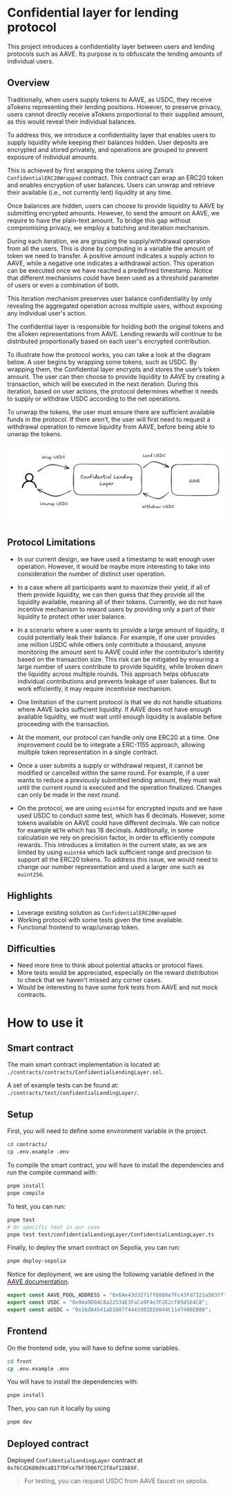 # Confidential layer for lending protocol

This project introduces a confidentiality layer between users and lending protocols such as AAVE. Its purpose is to obfuscate the lending amounts of individual users.

## Overview

Traditionally, when users supply tokens to AAVE, as USDC, they receive aTokens representing their lending positions. However, to preserve privacy, users cannot directly receive aTokens proportional to their supplied amount, as this would reveal their individual balances.

To address this, we introduce a confidentiality layer that enables users to supply liquidity while keeping their balances hidden. User deposits are encrypted and stored privately, and operations are grouped to prevent exposure of individual amounts.

This is achieved by first wrapping the tokens using Zama’s `ConfidentialERC20Wrapped` contract. This contract can wrap an ERC20 token and enables encryption of user balances. Users can unwrap and retrieve their available (i.e., not currently lent) liquidity at any time.

Once balances are hidden, users can choose to provide liquidity to AAVE by submitting encrypted amounts. However, to send the amount on AAVE, we require to have the plain-text amount. To bridge this gap without compromising privacy, we employ a batching and iteration mechanism.

During each iteration, we are grouping the supply/withdrawal operation from all the users. This is done by computing in a variable the amount of token we need to transfer. A positive amount indicates a supply action to AAVE, while a negative one indicates a withdrawal action. This operation can be executed once we have reached a predefined timestamp. Notice that different mechanisms could have been used as a threshold parameter of users or even a combination of both.

This iteration mechanism preserves user balance confidentiality by only revealing the aggregated operation across multiple users, without exposing any individual user's action.

The confidential layer is responsible for holding both the original tokens and the aToken representations from AAVE. Lending rewards will continue to be distributed proportionally based on each user's encrypted contribution.

To illustrate how the protocol works, you can take a look at the diagram below. A user begins by wrapping some tokens, such as USDC. By wrapping them, the Confidential layer encrypts and stores the user’s token amount. The user can then choose to provide liquidity to AAVE by creating a transaction, which will be executed in the next iteration. During this iteration, based on user actions, the protocol determines whether it needs to supply or withdraw USDC according to the net operations.

To unwrap the tokens, the user must ensure there are sufficient available funds in the protocol. If there aren’t, the user will first need to request a withdrawal operation to remove liquidity from AAVE, before being able to unwrap the tokens.

![User Workflow](./workflow.png)

## Protocol Limitations

- In our current design, we have used a timestamp to wait enough user operation. However, it would be maybe more interesting to take into consideration the number of distinct user operation.

- In a case where all participants want to maximize their yield, if all of them provide liquidity, we can then guess that they provide all the liquidity available, meaning all of their tokens. Currently, we do not have incentive mechanism to reward users by providing only a part of their liquidity to protect other user balance.

- In a scenario where a user wants to provide a large amount of liquidity, it could potentially leak their balance. For example, if one user provides one million USDC while others only contribute a thousand, anyone monitoring the amount sent to AAVE could infer the contributor’s identity based on the transaction size. This risk can be mitigated by ensuring a large number of users contribute to provide liquidity, while broken down the liquidity across multiple rounds. This approach helps obfuscate individual contributions and prevents leakage of user balances. But to work efficiently, it may require incentivise mechanism.

- One limitation of the current protocol is that we do not handle situations where AAVE lacks sufficient liquidity. If AAVE does not have enough available liquidity, we must wait until enough liquidity is available before proceeding with the transaction.

- At the moment, our protocol can handle only one ERC20 at a time. One improvement could be to integrate a ERC-1155 approach, allowing multiple token representation in a single contract.

- Once a user submits a supply or withdrawal request, it cannot be modified or cancelled within the same round. For example, if a user wants to reduce a previously submitted lending amount, they must wait until the current round is executed and the operation finalized. Changes can only be made in the next round.

- On the protocol, we are using `euint64` for encrypted inputs and we have used USDC to conduct some test, which has 6 decimals. However, some tokens available on AAVE could have different decimals. We can notice for example `WETH` which has 18 decimals. Additionally, in some calculation we rely on precision factor, in order to efficiently compute rewards. This introduces a limitation in the current state, as we are limited by using `euint64` which lack sufficient range and precision to support all the ERC20 tokens. To address this issue, we would need to change our number representation and used a larger one such as `euint256`.

## Highlights

- Leverage existing solution as `ConfidentialERC20Wrapped`
- Working protocol with some tests given the time available.
- Functional frontend to wrap/unwrap token.

## Difficulties

- Need more time to think about potential attacks or protocol flaws.
- More tests would be appreciated, especially on the reward distribution to check that we haven't missed any corner cases.
- Would be interesting to have some fork tests from AAVE and not mock contracts.

# How to use it

## Smart contract

The main smart contract implementation is located at: `./contracts/contracts/ConfidentialLendingLayer.sol`.

A set of example tests can be found at: `./contracts/test/confidentialLendingLayer/`.

## Setup

First, you will need to define some environment variable in the project.

```bash
cd contracts/
cp .env.example .env
```

To compile the smart contract, you will have to install the dependencies and run the compile command with:

```bash
pnpm install
pnpm compile
```

To test, you can run:

```bash
pnpm test
# Or specific test in our case
pnpm test test/confidentialLendingLayer/ConfidentialLendingLayer.ts
```

Finally, to deploy the smart contract on Sepolia, you can run:

```bash
pnpm deploy-sepolia
```

Notice for deployment, we are using the following variable defined in the [AAVE documentation](https://github.com/bgd-labs/aave-address-book/blob/main/src/AaveV3Sepolia.sol).

```typescript
export const AAVE_POOL_ADDRESS = "0x6Ae43d3271ff6888e7Fc43Fd7321a503ff738951";
export const USDC = "0x94a9D9AC8a22534E3FaCa9F4e7F2E2cf85d5E4C8";
export const aUSDC = "0x16dA4541aD1807f4443d92D26044C1147406EB80";
```

## Frontend

On the frontend side, you will have to define some variables.

```bash
cd front
cp .env.example .env
```

You will have to install the dependencies with:

```bash
pnpm install
```

Then, you can run it locally by using

```bash
pnpm dev
```

## Deployed contract

Deployed `ConfidentialLendingLayer` contract at `0x76Cd2680d9caB177DFce7bF7D067C2f8af128E6F`.

> For testing, you can request USDC from AAVE faucet on sepolia.
